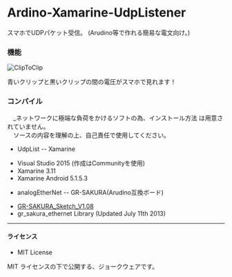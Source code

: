 # Ardino-Xamarine-UdpListener
スマホでUDPパケット受信。 (Arudino等で作れる簡易な電文向け。)


### 機能

![ClipToClip](http://saneyukim.github.io/images/CIMG3202.png)

青いクリップと黒いクリップの間の電圧がスマホで見れます！


### コンパイル

　_ネットワークに極端な負荷をかけるソフトの為、インストール方法
は用意されていません。  
　ソースの内容を理解の上、自己責任で使用してください。

* UdpList
-- Xamarine
 - Visual Studio 2015 (作成はCommunityを使用)
 - Xamarine 3.11
 - Xamarine Android 5.1.5.3

* analogEtherNet
-- GR-SAKURA(Arudino互換ボード) 
 - [GR-SAKURA_Sketch_V1.08](http://tool-cloud2.renesas.com/)
 - gr_sakura_ethernet Library (Updated July 11th 2013)

***
#### ライセンス

* MIT License

MIT ライセンスの下で公開する、ジョークウェアです。
